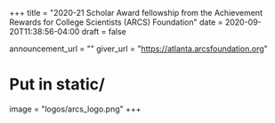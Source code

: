 +++
title = "2020-21 Scholar Award fellowship from the Achievement Rewards for College Scientists (ARCS) Foundation"
date = 2020-09-20T11:38:56-04:00
draft = false

announcement_url = ""
giver_url = "https://atlanta.arcsfoundation.org"

# Put in static/
image = "logos/arcs_logo.png"
+++
